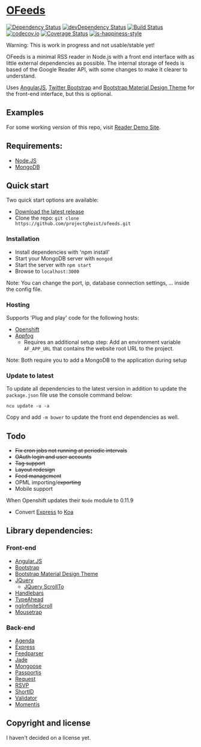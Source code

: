 # [OFeeds](https://github.com/projectgheist/ofeeds)

[![Dependency Status](https://david-dm.org/projectgheist/ofeeds.svg)](https://david-dm.org/projectgheist/ofeeds)
[![devDependency Status](https://david-dm.org/projectgheist/ofeeds/dev-status.svg)](https://david-dm.org/projectgheist/ofeeds#info=devDependencies)
[![Build Status](https://travis-ci.org/projectgheist/ofeeds.svg?branch=master)](https://travis-ci.org/projectgheist/ofeeds)
[![codecov.io](https://codecov.io/github/projectgheist/ofeeds/coverage.svg?branch=master)](https://codecov.io/github/projectgheist/ofeeds?branch=master)
[![Coverage Status](https://coveralls.io/repos/projectgheist/ofeeds/badge.svg?branch=master&service=github)](https://coveralls.io/github/projectgheist/ofeeds?branch=master)
[![js-happiness-style](https://img.shields.io/badge/code%20style-happiness-brightgreen.svg)](https://github.com/JedWatson/happiness)

Warning: This is work in progress and not usable/stable yet!

OFeeds is a minimal RSS reader in Node.js with a front end interface with as little external dependencies as possible.
The internal storage of feeds is based of the Google Reader API, with some changes to make it clearer to understand.

Uses [AngularJS](http://angularjs.org/), [Twitter Bootstrap](http://getbootstrap.com) and [Bootstrap Material Design Theme](https://github.com/FezVrasta/bootstrap-material-design) for the front-end interface, but this is optional.

## Examples

For some working version of this repo, visit [Reader Demo Site](http://reader-bapple.rhcloud.com/).

## Requirements:
* [Node.JS](http://nodejs.org/)
* [MongoDB](http://www.mongodb.org/)

## Quick start

Two quick start options are available:
* [Download the latest release](https://github.com/projectgheist/ofeeds/archive/master.zip)
* Clone the repo: `git clone https://github.com/projectgheist/ofeeds.git`

### Installation
* Install dependencies with 'npm install'
* Start your MongoDB server with `mongod`
* Start the server with `npm start`
* Browse to `localhost:3000`

Note: You can change the port, ip, database connection settings, ... inside the config file.

### Hosting

Supports 'Plug and play' code for the following hosts:

* [Openshift](https://www.openshift.com/)
* [Appfog](https://www.appfog.com/)
	* Requires an additional setup step:  Add an environment variable `AF_APP_URL` that contains the website root URL to the project.

Note: Both require you to add a MongoDB to the application during setup

### Update to latest

To update all dependencies to the latest version in addition to update the `package.json` file use the console command below:

`ncu update -u -a`

Copy and add `-m bower` to update the front end dependencies as well.

## Todo

* ~~Fix cron jobs not running at periodic intervals~~
* ~~OAuth login and user accounts~~
* ~~Tag support~~
* ~~Layout redesign~~
* ~~Feed management~~
* OPML importing/~~exporting~~
* Mobile support

When Openshift updates their `Node` module to 0.11.9
* Convert [Express](http://expressjs.com/) to [Koa](http://koajs.com/)

## Library dependencies:

### Front-end

* [Angular.JS](http://angularjs.org/)
* [Bootstrap](http://getbootstrap.com)
* [Bootstrap Material Design Theme](https://github.com/FezVrasta/bootstrap-material-design)
* [JQuery](http://jquery.com/)
	* [JQuery ScrollTo](https://github.com/balupton/jquery-scrollto)
* [Handlebars](http://handlebarsjs.com/)
* [TypeAhead](https://github.com/twitter/typeahead.js/)
* [ngInfiniteScroll](http://binarymuse.github.io/ngInfiniteScroll/)
* [Mousetrap](http://craig.is/killing/mice)

### Back-end

* [Agenda](https://github.com/rschmukler/agenda)
* [Express](http://expressjs.com/)
* [Feedparser](https://github.com/danmactough/node-feedparser)
* [Jade](https://github.com/visionmedia/jade)
* [Mongoose](http://mongoosejs.com/)
* [Passportjs](http://passportjs.org/)
* [Request](https://github.com/mikeal/request)
* [RSVP](https://github.com/tildeio/rsvp.js)
* [ShortID](https://github.com/dylang/shortid)
* [Validator](https://github.com/chriso/validator.js)
* [Momentjs](http://momentjs.com/)

## Copyright and license
I haven't decided on a license yet.
